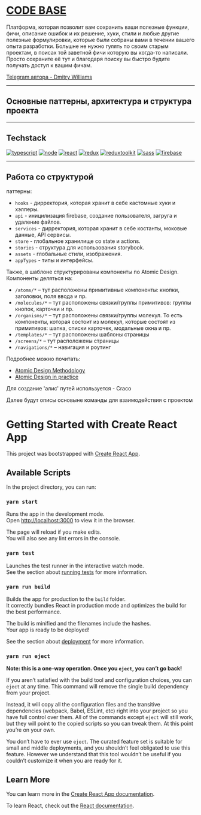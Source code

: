 <h1><a href="https://code-base-702c2.web.app/">CODE BASE</a></h1>

<p>Платформа, которая позволит вам сохранить ваши полезные функции, фичи, описание ошибок и их решение, хуки, стили и любые другие полезные формулировки, которые были собраны вами в течении вашего опыта разработки. Большне не нужно гулять по своим старым проектам, в поисах той заветной фичи которую вы когда-то написали. Просто сохраните её тут и благодаря поиску вы быстро будите получать доступ к вашим фичам.</p>

<a href="https://t.me/DyWilliams">Telegram автора - Dmitry Williams</a>

---

## Основные паттерны, архитектура и структура проекта

---

## Techstack

[![typescript](https://img.shields.io/static/v1?label=typescript&message=4.8.4&color=3178C6&style=for-the-badge&logo=typescript&logoColor=white)](https://www.typescriptlang.org/)
[![node](https://img.shields.io/static/v1?label=node&message=16.4.0&color=026E00&style=for-the-badge&logo=node.js&logoColor=white)](https://nodejs.org/en/)
[![react](https://img.shields.io/static/v1?label=react&message=18.2.0&color=61DBFB&style=for-the-badge&logo=react&logoColor=white)](https://ru.reactjs.org/)
[![redux](https://img.shields.io/static/v1?label=redux&message=4.2.0&color=764ABD&style=for-the-badge&logo=redux&logoColor=white)](https://redux-toolkit.js.org/)
[![reduxtoolkit](https://img.shields.io/static/v1?label=redux%20toolkit&message=1.9.0&color=764ABD&style=for-the-badge&logo=redux&logoColor=white)](https://redux-toolkit.js.org/)
[![sass](https://img.shields.io/static/v1?label=sass&message=7.0.3&color=BF4080&style=for-the-badge&logo=sass&logoColor=white)](https://sass-lang.com/)
[![firebase](https://img.shields.io/static/v1?label=firebase&message=9.13.0&color=FECB30&style=for-the-badge&logo=firebase&logoColor=white)](https://axios-http.com/ru/docs/intro/)

---

## Работа со структурой

паттерны:

- `hooks` - дирректория, которая хранит в себе кастомные хуки и хэлперы.
- `api` - иницилизация firebase, создание пользователя, загруга и удаление файлов.
- `services` - дирректория, которая хранит в себе костанты, моковые данные, API сервисы.
- `store` - глобальное хранилище со state и actions.
- `stories` - структура для использования storybook.
- `assets` - глобальные стили, изображения.
- `appTypes` - типы и интерфейсы.

Также, в шаблоне структурированы компоненты по Atomic Design. Компоненты деляться на:

- `/atoms/*` – тут расположены примитивные компоненты: кнопки, заголовки, поля ввода и пр.
- `/molecules/*` – тут расположены связки/группы примитивов: группы кнопок, карточки и пр.
- `/organisms/*` – тут расположены связки/группы молекул. То есть компоненты, которая состоит из молекул, которые состоят из примитивов: шапка, списки карточек, модальные окна и пр.
- `/templates/*` – тут расположены шаблоны страницы
- `/screens/*` – тут расположены страницы
- `/navigations/*` – навигация и роутинг

Подробнее можно почитать:

- [Atomic Design Methodology](https://atomicdesign.bradfrost.com/chapter-2/)
- [Atomic Design in practice](https://blog.ippon.tech/atomic-design-in-practice/)

<p>Для создание 'алис' путей используется - Craco</p>
<p>Далее будут описы основыне команды для взаимодействия с проектом</p>

# Getting Started with Create React App

This project was bootstrapped with [Create React App](https://github.com/facebook/create-react-app).

## Available Scripts

In the project directory, you can run:

### `yarn start`

Runs the app in the development mode.\
Open [http://localhost:3000](http://localhost:3000) to view it in the browser.

The page will reload if you make edits.\
You will also see any lint errors in the console.

### `yarn test`

Launches the test runner in the interactive watch mode.\
See the section about [running tests](https://facebook.github.io/create-react-app/docs/running-tests) for more information.

### `yarn run build`

Builds the app for production to the `build` folder.\
It correctly bundles React in production mode and optimizes the build for the best performance.

The build is minified and the filenames include the hashes.\
Your app is ready to be deployed!

See the section about [deployment](https://facebook.github.io/create-react-app/docs/deployment) for more information.

### `yarn run eject`

**Note: this is a one-way operation. Once you `eject`, you can’t go back!**

If you aren’t satisfied with the build tool and configuration choices, you can `eject` at any time. This command will remove the single build dependency from your project.

Instead, it will copy all the configuration files and the transitive dependencies (webpack, Babel, ESLint, etc) right into your project so you have full control over them. All of the commands except `eject` will still work, but they will point to the copied scripts so you can tweak them. At this point you’re on your own.

You don’t have to ever use `eject`. The curated feature set is suitable for small and middle deployments, and you shouldn’t feel obligated to use this feature. However we understand that this tool wouldn’t be useful if you couldn’t customize it when you are ready for it.

## Learn More

You can learn more in the [Create React App documentation](https://facebook.github.io/create-react-app/docs/getting-started).

To learn React, check out the [React documentation](https://reactjs.org/).
